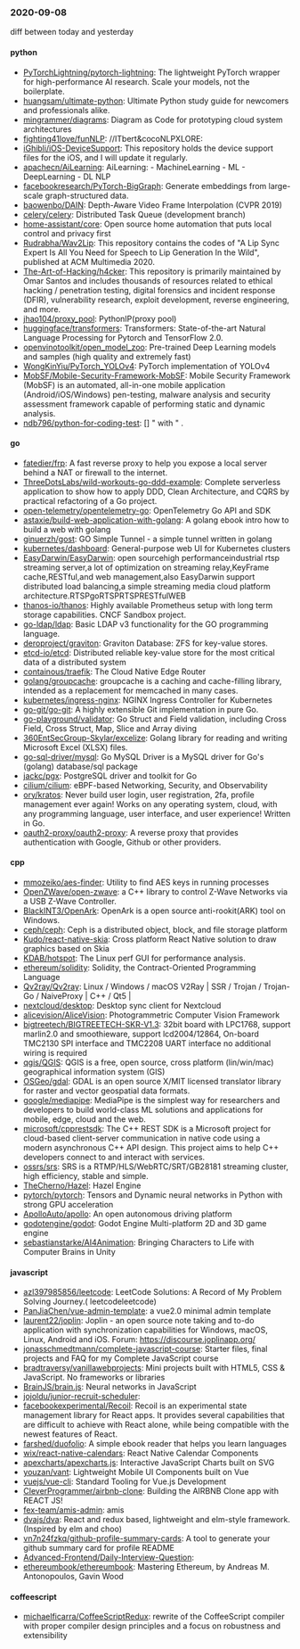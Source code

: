 ### 2020-09-08
diff between today and yesterday

#### python
* [PyTorchLightning/pytorch-lightning](https://github.com/PyTorchLightning/pytorch-lightning): The lightweight PyTorch wrapper for high-performance AI research. Scale your models, not the boilerplate.
* [huangsam/ultimate-python](https://github.com/huangsam/ultimate-python): Ultimate Python study guide for newcomers and professionals alike.   
* [mingrammer/diagrams](https://github.com/mingrammer/diagrams):  Diagram as Code for prototyping cloud system architectures
* [fighting41love/funNLP](https://github.com/fighting41love/funNLP): //ITbert&cocoNLPXLORE:
* [iGhibli/iOS-DeviceSupport](https://github.com/iGhibli/iOS-DeviceSupport): This repository holds the device support files for the iOS, and I will update it regularly.
* [apachecn/AiLearning](https://github.com/apachecn/AiLearning): AiLearning:  - MachineLearning - ML - DeepLearning - DL NLP
* [facebookresearch/PyTorch-BigGraph](https://github.com/facebookresearch/PyTorch-BigGraph): Generate embeddings from large-scale graph-structured data.
* [baowenbo/DAIN](https://github.com/baowenbo/DAIN): Depth-Aware Video Frame Interpolation (CVPR 2019)
* [celery/celery](https://github.com/celery/celery): Distributed Task Queue (development branch)
* [home-assistant/core](https://github.com/home-assistant/core):  Open source home automation that puts local control and privacy first
* [Rudrabha/Wav2Lip](https://github.com/Rudrabha/Wav2Lip): This repository contains the codes of "A Lip Sync Expert Is All You Need for Speech to Lip Generation In the Wild", published at ACM Multimedia 2020.
* [The-Art-of-Hacking/h4cker](https://github.com/The-Art-of-Hacking/h4cker): This repository is primarily maintained by Omar Santos and includes thousands of resources related to ethical hacking / penetration testing, digital forensics and incident response (DFIR), vulnerability research, exploit development, reverse engineering, and more.
* [jhao104/proxy_pool](https://github.com/jhao104/proxy_pool): PythonIP(proxy pool)
* [huggingface/transformers](https://github.com/huggingface/transformers): Transformers: State-of-the-art Natural Language Processing for Pytorch and TensorFlow 2.0.
* [openvinotoolkit/open_model_zoo](https://github.com/openvinotoolkit/open_model_zoo): Pre-trained Deep Learning models and samples (high quality and extremely fast)
* [WongKinYiu/PyTorch_YOLOv4](https://github.com/WongKinYiu/PyTorch_YOLOv4): PyTorch implementation of YOLOv4
* [MobSF/Mobile-Security-Framework-MobSF](https://github.com/MobSF/Mobile-Security-Framework-MobSF): Mobile Security Framework (MobSF) is an automated, all-in-one mobile application (Android/iOS/Windows) pen-testing, malware analysis and security assessment framework capable of performing static and dynamic analysis.
* [ndb796/python-for-coding-test](https://github.com/ndb796/python-for-coding-test): [] "     with "   .

#### go
* [fatedier/frp](https://github.com/fatedier/frp): A fast reverse proxy to help you expose a local server behind a NAT or firewall to the internet.
* [ThreeDotsLabs/wild-workouts-go-ddd-example](https://github.com/ThreeDotsLabs/wild-workouts-go-ddd-example): Complete serverless application to show how to apply DDD, Clean Architecture, and CQRS by practical refactoring of a Go project.
* [open-telemetry/opentelemetry-go](https://github.com/open-telemetry/opentelemetry-go): OpenTelemetry Go API and SDK
* [astaxie/build-web-application-with-golang](https://github.com/astaxie/build-web-application-with-golang): A golang ebook intro how to build a web with golang
* [ginuerzh/gost](https://github.com/ginuerzh/gost): GO Simple Tunnel - a simple tunnel written in golang
* [kubernetes/dashboard](https://github.com/kubernetes/dashboard): General-purpose web UI for Kubernetes clusters
* [EasyDarwin/EasyDarwin](https://github.com/EasyDarwin/EasyDarwin): open sourcehigh performanceindustrial rtsp streaming server,a lot of optimization on streaming relay,KeyFrame cache,RESTful,and web management,also EasyDarwin support distributed load balancing,a simple streaming media cloud platform architecture.RTSPgoRTSPRTSPRESTfulWEB
* [thanos-io/thanos](https://github.com/thanos-io/thanos): Highly available Prometheus setup with long term storage capabilities. CNCF Sandbox project.
* [go-ldap/ldap](https://github.com/go-ldap/ldap): Basic LDAP v3 functionality for the GO programming language.
* [deroproject/graviton](https://github.com/deroproject/graviton): Graviton Database: ZFS for key-value stores.
* [etcd-io/etcd](https://github.com/etcd-io/etcd): Distributed reliable key-value store for the most critical data of a distributed system
* [containous/traefik](https://github.com/containous/traefik): The Cloud Native Edge Router
* [golang/groupcache](https://github.com/golang/groupcache): groupcache is a caching and cache-filling library, intended as a replacement for memcached in many cases.
* [kubernetes/ingress-nginx](https://github.com/kubernetes/ingress-nginx): NGINX Ingress Controller for Kubernetes
* [go-git/go-git](https://github.com/go-git/go-git): A highly extensible Git implementation in pure Go.
* [go-playground/validator](https://github.com/go-playground/validator): Go Struct and Field validation, including Cross Field, Cross Struct, Map, Slice and Array diving
* [360EntSecGroup-Skylar/excelize](https://github.com/360EntSecGroup-Skylar/excelize): Golang library for reading and writing Microsoft Excel (XLSX) files.
* [go-sql-driver/mysql](https://github.com/go-sql-driver/mysql): Go MySQL Driver is a MySQL driver for Go's (golang) database/sql package
* [jackc/pgx](https://github.com/jackc/pgx): PostgreSQL driver and toolkit for Go
* [cilium/cilium](https://github.com/cilium/cilium): eBPF-based Networking, Security, and Observability
* [ory/kratos](https://github.com/ory/kratos): Never build user login, user registration, 2fa, profile management ever again! Works on any operating system, cloud, with any programming language, user interface, and user experience! Written in Go.
* [oauth2-proxy/oauth2-proxy](https://github.com/oauth2-proxy/oauth2-proxy): A reverse proxy that provides authentication with Google, Github or other providers.

#### cpp
* [mmozeiko/aes-finder](https://github.com/mmozeiko/aes-finder): Utility to find AES keys in running processes
* [OpenZWave/open-zwave](https://github.com/OpenZWave/open-zwave): a C++ library to control Z-Wave Networks via a USB Z-Wave Controller.
* [BlackINT3/OpenArk](https://github.com/BlackINT3/OpenArk): OpenArk is a open source anti-rookit(ARK) tool on Windows.
* [ceph/ceph](https://github.com/ceph/ceph): Ceph is a distributed object, block, and file storage platform
* [Kudo/react-native-skia](https://github.com/Kudo/react-native-skia): Cross platform React Native solution to draw graphics based on Skia
* [KDAB/hotspot](https://github.com/KDAB/hotspot): The Linux perf GUI for performance analysis.
* [ethereum/solidity](https://github.com/ethereum/solidity): Solidity, the Contract-Oriented Programming Language
* [Qv2ray/Qv2ray](https://github.com/Qv2ray/Qv2ray):  Linux / Windows / macOS  V2Ray  |  SSR / Trojan / Trojan-Go / NaiveProxy |  C++ / Qt5  |  
* [nextcloud/desktop](https://github.com/nextcloud/desktop):  Desktop sync client for Nextcloud
* [alicevision/AliceVision](https://github.com/alicevision/AliceVision): Photogrammetric Computer Vision Framework
* [bigtreetech/BIGTREETECH-SKR-V1.3](https://github.com/bigtreetech/BIGTREETECH-SKR-V1.3): 32bit board with LPC1768, support marlin2.0 and smoothieware, support lcd2004/12864, On-board TMC2130 SPI interface and TMC2208 UART interface no additional wiring is required
* [qgis/QGIS](https://github.com/qgis/QGIS): QGIS is a free, open source, cross platform (lin/win/mac) geographical information system (GIS)
* [OSGeo/gdal](https://github.com/OSGeo/gdal): GDAL is an open source X/MIT licensed translator library for raster and vector geospatial data formats.
* [google/mediapipe](https://github.com/google/mediapipe): MediaPipe is the simplest way for researchers and developers to build world-class ML solutions and applications for mobile, edge, cloud and the web.
* [microsoft/cpprestsdk](https://github.com/microsoft/cpprestsdk): The C++ REST SDK is a Microsoft project for cloud-based client-server communication in native code using a modern asynchronous C++ API design. This project aims to help C++ developers connect to and interact with services.
* [ossrs/srs](https://github.com/ossrs/srs): SRS is a RTMP/HLS/WebRTC/SRT/GB28181 streaming cluster, high efficiency, stable and simple.
* [TheCherno/Hazel](https://github.com/TheCherno/Hazel): Hazel Engine
* [pytorch/pytorch](https://github.com/pytorch/pytorch): Tensors and Dynamic neural networks in Python with strong GPU acceleration
* [ApolloAuto/apollo](https://github.com/ApolloAuto/apollo): An open autonomous driving platform
* [godotengine/godot](https://github.com/godotengine/godot): Godot Engine  Multi-platform 2D and 3D game engine
* [sebastianstarke/AI4Animation](https://github.com/sebastianstarke/AI4Animation): Bringing Characters to Life with Computer Brains in Unity

#### javascript
* [azl397985856/leetcode](https://github.com/azl397985856/leetcode): LeetCode Solutions: A Record of My Problem Solving Journey.( leetcodeleetcode)
* [PanJiaChen/vue-admin-template](https://github.com/PanJiaChen/vue-admin-template): a vue2.0 minimal admin template
* [laurent22/joplin](https://github.com/laurent22/joplin): Joplin - an open source note taking and to-do application with synchronization capabilities for Windows, macOS, Linux, Android and iOS. Forum: https://discourse.joplinapp.org/
* [jonasschmedtmann/complete-javascript-course](https://github.com/jonasschmedtmann/complete-javascript-course): Starter files, final projects and FAQ for my Complete JavaScript course
* [bradtraversy/vanillawebprojects](https://github.com/bradtraversy/vanillawebprojects): Mini projects built with HTML5, CSS & JavaScript. No frameworks or libraries
* [BrainJS/brain.js](https://github.com/BrainJS/brain.js):  Neural networks in JavaScript
* [jojoldu/junior-recruit-scheduler](https://github.com/jojoldu/junior-recruit-scheduler):    
* [facebookexperimental/Recoil](https://github.com/facebookexperimental/Recoil): Recoil is an experimental state management library for React apps. It provides several capabilities that are difficult to achieve with React alone, while being compatible with the newest features of React.
* [farshed/duofolio](https://github.com/farshed/duofolio): A simple ebook reader that helps you learn languages 
* [wix/react-native-calendars](https://github.com/wix/react-native-calendars): React Native Calendar Components  
* [apexcharts/apexcharts.js](https://github.com/apexcharts/apexcharts.js):  Interactive JavaScript Charts built on SVG
* [youzan/vant](https://github.com/youzan/vant): Lightweight Mobile UI Components built on Vue
* [vuejs/vue-cli](https://github.com/vuejs/vue-cli):  Standard Tooling for Vue.js Development
* [CleverProgrammer/airbnb-clone](https://github.com/CleverProgrammer/airbnb-clone): Building the AIRBNB Clone app with REACT JS!
* [fex-team/amis-admin](https://github.com/fex-team/amis-admin):  amis 
* [dvajs/dva](https://github.com/dvajs/dva):  React and redux based, lightweight and elm-style framework. (Inspired by elm and choo)
* [vn7n24fzkq/github-profile-summary-cards](https://github.com/vn7n24fzkq/github-profile-summary-cards): A tool to generate your github summary card for profile README
* [Advanced-Frontend/Daily-Interview-Question](https://github.com/Advanced-Frontend/Daily-Interview-Question): 
* [ethereumbook/ethereumbook](https://github.com/ethereumbook/ethereumbook): Mastering Ethereum, by Andreas M. Antonopoulos, Gavin Wood

#### coffeescript
* [michaelficarra/CoffeeScriptRedux](https://github.com/michaelficarra/CoffeeScriptRedux):  rewrite of the CoffeeScript compiler with proper compiler design principles and a focus on robustness and extensibility
